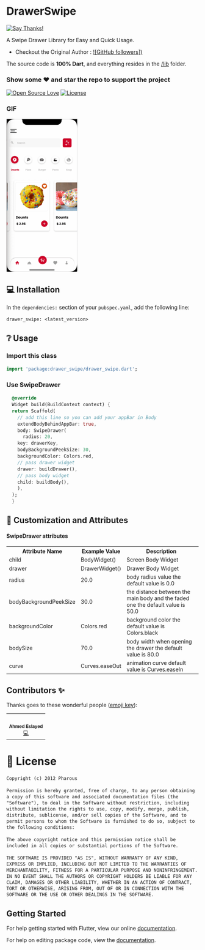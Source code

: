 

#  DrawerSwipe

[![Say Thanks!](https://img.shields.io/badge/Say%20Thanks-!-1EAEDB.svg)](https://www.pharous.com/) 

A Swipe Drawer Library for Easy and Quick Usage.
* Checkout the Original Author : [![GitHub followers])](https://github.com/ahmedelsayed96)


The source code is **100% Dart**, and everything resides in the [/lib](https://github.com/pharous-flutter/drawer_swip/tree/master/lib) folder.


### Show some :heart: and star the repo to support the project



[![Open Source Love](https://badges.frapsoft.com/os/v1/open-source.svg?v=102)](https://opensource.org/licenses/MIT)
[![License](https://img.shields.io/badge/license-MIT-blue.svg)](https://github.com/pharous-flutter/drawer_swip/tree/master/LICENSE)


### GIF
<img src="https://github.com/pharous-flutter/drawer_swip/raw/master/assets/example.gif" height="400" alt="GIF"/>

## 💻 Installation
In the `dependencies:` section of your `pubspec.yaml`, add the following line:



```
drawer_swipe: <latest_version>
```

## ❔ Usage

### Import this class
```dart
import 'package:drawer_swipe/drawer_swipe.dart';
```

### Use SwipeDrawer

```dart
  @override
  Widget build(BuildContext context) {
  return Scaffold(  
    // add this line so you can add your appBar in Body  
    extendBodyBehindAppBar: true,  
    body: SwipeDrawer(  
      radius: 20,  
    key: drawerKey,  
    bodyBackgroundPeekSize: 30,  
    backgroundColor: Colors.red,  
    // pass drawer widget  
    drawer: buildDrawer(),  
    // pass body widget  
    child: buildBody(),  
    ),  
  );
  }
```

## 🎨 Customization and Attributes

#### SwipeDrawer attributes
<table>
    <th>Attribute Name</th>
    <th>Example Value</th>
    <th>Description</th>
    <tr>
        <td>child</td>
        <td>BodyWidget()</td>
        <td>Screen Body Widget </td>
    </tr>
    <tr>
        <td>drawer</td>
        <td> DrawerWidget()</td>
        <td>Drawer Body Widget </td>
    </tr>
    <tr>
        <td>radius</td>
        <td>20.0</td>
        <td>body radius value the default value is 0.0 </td>
    </tr>
    <tr>
        <td>bodyBackgroundPeekSize</td>
        <td>30.0</td>
        <td>the distance between the main body and the faded one the default value is 50.0</td>
    </tr>
    <tr>
        <td>backgroundColor</td>
        <td>Colors.red</td>
        <td>background color the default value is Colors.black</td>
    </tr>
   <tr>
        <td>bodySize</td>
        <td>70.0</td>
        <td>body width when opening the drawer the default value is 80.0</td>
    </tr>
    <tr>
        <td>curve</td>
        <td>Curves.easeOut</td>
        <td>animation curve default value is Curves.easeIn</td>
    </tr>

</table>

## Contributors ✨

Thanks goes to these wonderful people ([emoji key](https://allcontributors.org/docs/en/emoji-key)):

<table>
  <tr>
   <td align="center"><a href="https://github.com/ahmedelsayed96"><img src="https://avatars1.githubusercontent.com/u/18017854?s=100" width="100px;" alt=""/><br /><sub><b>Ahmed Eslayed</b></sub></a><br /><a href="https://github.com/ahmedelsayed96" title="Coding">💻</a></td>
</table>

# 📃 License

    Copyright (c) 2012 Pharous

    Permission is hereby granted, free of charge, to any person obtaining a copy of this software and associated documentation files (the "Software"), to deal in the Software without restriction, including without limitation the rights to use, copy, modify, merge, publish, distribute, sublicense, and/or sell copies of the Software, and to permit persons to whom the Software is furnished to do so, subject to the following conditions:

    The above copyright notice and this permission notice shall be included in all copies or substantial portions of the Software.

    THE SOFTWARE IS PROVIDED "AS IS", WITHOUT WARRANTY OF ANY KIND, EXPRESS OR IMPLIED, INCLUDING BUT NOT LIMITED TO THE WARRANTIES OF MERCHANTABILITY, FITNESS FOR A PARTICULAR PURPOSE AND NONINFRINGEMENT. IN NO EVENT SHALL THE AUTHORS OR COPYRIGHT HOLDERS BE LIABLE FOR ANY CLAIM, DAMAGES OR OTHER LIABILITY, WHETHER IN AN ACTION OF CONTRACT, TORT OR OTHERWISE, ARISING FROM, OUT OF OR IN CONNECTION WITH THE SOFTWARE OR THE USE OR OTHER DEALINGS IN THE SOFTWARE.

## Getting Started

For help getting started with Flutter, view our online [documentation](https://flutter.io/).

For help on editing package code, view the [documentation](https://flutter.io/developing-packages/).
